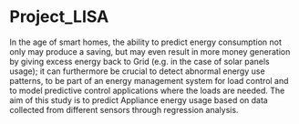 # Project_LISA
In the age of smart homes, the ability to predict energy consumption not only may produce a saving, but may even result in more money generation by giving excess energy back to Grid (e.g. in the case of solar panels usage); it can furthermore be crucial to detect abnormal energy use patterns, to be part of an energy management system for load control and to model predictive control applications where the loads are needed. The aim of this study is to predict Appliance energy usage based on data collected from different sensors through regression analysis.

